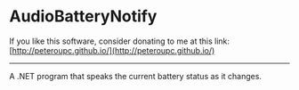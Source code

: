 AudioBatteryNotify
=========

If you like this software, consider donating to me at this link: [http://peteroupc.github.io/](http://peteroupc.github.io/)

----

A .NET program that speaks the current battery status as it changes.
